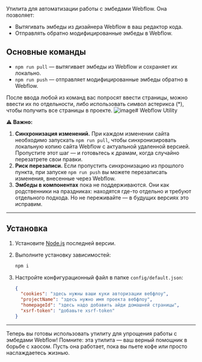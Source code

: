 Утилита для автоматизации работы с эмбедами Webflow. Она позволяет:

- Вытягивать эмбеды из дизайнера Webflow в ваш редактор кода.
- Отправлять обратно модифицированные эмбеды в Webflow.

## Основные команды

- `npm run pull` — вытягивает эмбеды из Webflow и сохраняет их локально.
- `npm run push` — отправляет модифицированные эмбеды обратно в Webflow.

После ввода любой из команд вас попросят ввести страницы, можно ввести их по отдельности, либо использовать символ астерикса (*), чтобы получить все страницы в проекте.
![image](https://github.com/user-attachments/assets/c4bddd54-fd2e-429f-8bd7-6331edc5e6a9)# Webflow Utility

⚠️ **Важно:**

1. **Синхронизация изменений.** При каждом изменении сайта необходимо запускать `npm run pull`, чтобы синхронизировать локальную копию сайта Webflow с актуальной удаленной версией. Пропустите этот шаг — и готовьтесь к драмам, когда случайно перезатрете свои правки.
2. **Риск перезаписи.** Если пропустить синхронизацию из прошлого пункта, при запуске `npm run push` вы можете перезаписать изменения, внесенные через Webflow.
3. **Эмбеды в компонентах** пока не поддерживаются. Они как родственники на праздниках: находятся где-то отдельно и требуют отдельного подхода. Но не переживайте — в будущих версиях это исправим.

---

## Установка

1. Установите [Node.js](https://nodejs.org) последней версии.
2. Выполните установку зависимостей:
   ```bash
   npm i
   ```
3. Настройте конфигурационный файл в папке `config/default.json`:

   ```json
   {
     "cookies": "здесь нужны ваши куки авторизации вебфлоу",
     "projectName": "здесь нужно имя проекта вебфлоу",
     "homepageId": "здесь надо добавить айди домашней страницы",
     "xsrf-token": "добавьте xsrf-token"
   }
   ```

---

Теперь вы готовы использовать утилиту для упрощения работы с эмбедами Webflow! Помните: эта утилита — ваш верный помощник в борьбе с хаосом. Пусть она работает, пока вы пьете кофе или просто наслаждаетесь жизнью.
